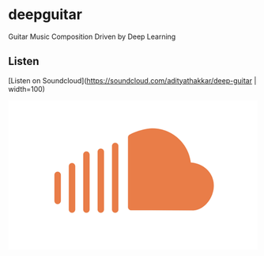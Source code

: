 # deepguitar
Guitar Music Composition Driven by Deep Learning

## Listen

[Listen on Soundcloud](https://soundcloud.com/adityathakkar/deep-guitar | width=100)

![SoundCloud Logo](soundcloud_logo.png)

